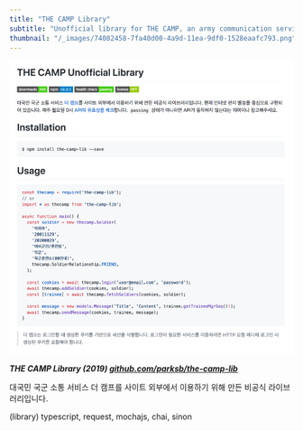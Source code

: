 ```yaml
---
title: "THE CAMP Library"
subtitle: "Unofficial library for THE CAMP, an army communication service"
thumbnail: "/_images/74082458-7fa40d00-4a9d-11ea-9df0-1528eaafc793.png"
---
```


![](/_images/74082458-7fa40d00-4a9d-11ea-9df0-1528eaafc793.png)

_**THE CAMP Library (2019) [github.com/parksb/the-camp-lib](https://github.com/parksb/the-camp-lib)**_

대국민 국군 소통 서비스 더 캠프를 사이트 외부에서 이용하기 위해 만든 비공식 라이브러리입니다.

(library) typescript, request, mochajs, chai, sinon
